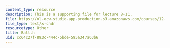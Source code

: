 ```yaml
---
content_type: resource
description: This is a supporting file for lecture 8-11.
file: https://ol-ocw-studio-app-production.s3.amazonaws.com/courses/12-010-computational-methods-of-scientific-programming-fall-2011/cc64c27f893c444c5bde595a347a63b6_Ball.h
file_type: text/x-chdr
resourcetype: Other
title: Ball.h
uid: cc64c27f-893c-444c-5bde-595a347a63b6
---
```

